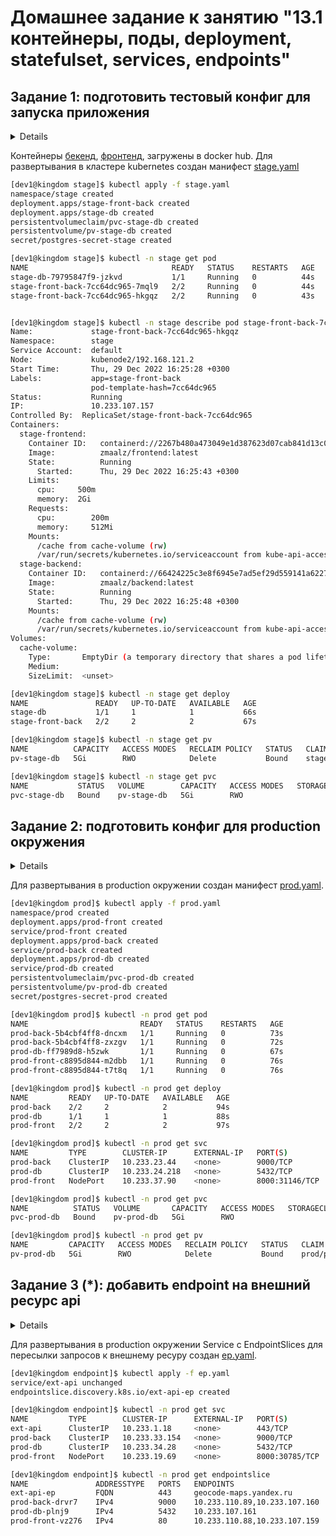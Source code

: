 # Домашнее задание к занятию "13.1 контейнеры, поды, deployment, statefulset, services, endpoints"

## Задание 1: подготовить тестовый конфиг для запуска приложения

<details>

Для начала следует подготовить запуск [приложения](https://github.com/netology-code/devkub-homeworks/tree/main/13-kubernetes-config) в stage окружении с простыми настройками. Требования:

* под содержит в себе 2 контейнера — фронтенд, бекенд;
* регулируется с помощью deployment фронтенд и бекенд;
* база данных — через statefulset.

</details>


Контейнеры [бекенд](https://hub.docker.com/repository/docker/zmaalz/backend), [фронтенд](https://hub.docker.com/repository/docker/zmaalz/frontend), загружены в docker hub. Для развертывания в кластере kubernetes создан манифест [stage.yaml](stage/stage.yaml)

```bash
[dev1@kingdom stage]$ kubectl apply -f stage.yaml 
namespace/stage created
deployment.apps/stage-front-back created
deployment.apps/stage-db created
persistentvolumeclaim/pvc-stage-db created
persistentvolume/pv-stage-db created
secret/postgres-secret-stage created

[dev1@kingdom stage]$ kubectl -n stage get pod
NAME                                READY   STATUS    RESTARTS   AGE
stage-db-79795847f9-jzkvd           1/1     Running   0          44s
stage-front-back-7cc64dc965-7mql9   2/2     Running   0          44s
stage-front-back-7cc64dc965-hkgqz   2/2     Running   0          43s


[dev1@kingdom stage]$ kubectl -n stage describe pod stage-front-back-7cc64dc965-hkgqz
Name:             stage-front-back-7cc64dc965-hkgqz
Namespace:        stage
Service Account:  default
Node:             kubenode2/192.168.121.2
Start Time:       Thu, 29 Dec 2022 16:25:28 +0300
Labels:           app=stage-front-back
                  pod-template-hash=7cc64dc965
Status:           Running
IP:               10.233.107.157
Controlled By:  ReplicaSet/stage-front-back-7cc64dc965
Containers:
  stage-frontend:
    Container ID:   containerd://2267b480a473049e1d387623d07cab841d13c063078a6a8ecdf884b362f28197
    Image:          zmaalz/frontend:latest
    State:          Running
      Started:      Thu, 29 Dec 2022 16:25:43 +0300
    Limits:
      cpu:     500m
      memory:  2Gi
    Requests:
      cpu:        200m
      memory:     512Mi
    Mounts:
      /cache from cache-volume (rw)
      /var/run/secrets/kubernetes.io/serviceaccount from kube-api-access-xqgph (ro)
  stage-backend:
    Container ID:   containerd://66424225c3e8f6945e7ad5ef29d559141a622782edeefb2fdd25664c0ae7238e
    Image:          zmaalz/backend:latest
    State:          Running
      Started:      Thu, 29 Dec 2022 16:25:48 +0300
    Mounts:
      /cache from cache-volume (rw)
      /var/run/secrets/kubernetes.io/serviceaccount from kube-api-access-xqgph (ro)
Volumes:
  cache-volume:
    Type:       EmptyDir (a temporary directory that shares a pod lifetime)
    Medium:     
    SizeLimit:  <unset>

[dev1@kingdom stage]$ kubectl -n stage get deploy
NAME               READY   UP-TO-DATE   AVAILABLE   AGE
stage-db           1/1     1            1           66s
stage-front-back   2/2     2            2           67s

[dev1@kingdom stage]$ kubectl -n stage get pv
NAME          CAPACITY   ACCESS MODES   RECLAIM POLICY   STATUS   CLAIM                STORAGECLASS   REASON   AGE
pv-stage-db   5Gi        RWO            Delete           Bound    stage/pvc-stage-db                           79s

[dev1@kingdom stage]$ kubectl -n stage get pvc
NAME           STATUS   VOLUME        CAPACITY   ACCESS MODES   STORAGECLASS   AGE
pvc-stage-db   Bound    pv-stage-db   5Gi        RWO                           81s

```

## Задание 2: подготовить конфиг для production окружения

<details>

Следующим шагом будет запуск приложения в production окружении. Требования сложнее:

каждый компонент (база, бекенд, фронтенд) запускаются в своем поде, регулируются отдельными deployment’ами;
для связи используются service (у каждого компонента свой);
в окружении фронта прописан адрес сервиса бекенда;
в окружении бекенда прописан адрес сервиса базы данных.

</details>

Для развертывания в production окружении создан манифест [prod.yaml](prod/prod.yaml).

```bash
[dev1@kingdom prod]$ kubectl apply -f prod.yaml 
namespace/prod created
deployment.apps/prod-front created
service/prod-front created
deployment.apps/prod-back created
service/prod-back created
deployment.apps/prod-db created
service/prod-db created
persistentvolumeclaim/pvc-prod-db created
persistentvolume/pv-prod-db created
secret/postgres-secret-prod created

[dev1@kingdom prod]$ kubectl -n prod get pod
NAME                         READY   STATUS    RESTARTS   AGE
prod-back-5b4cbf4ff8-dncxm   1/1     Running   0          73s
prod-back-5b4cbf4ff8-zxzgv   1/1     Running   0          72s
prod-db-ff7989d8-h5zwk       1/1     Running   0          67s
prod-front-c8895d844-m2dbb   1/1     Running   0          76s
prod-front-c8895d844-t7t8q   1/1     Running   0          76s

[dev1@kingdom prod]$ kubectl -n prod get deploy
NAME         READY   UP-TO-DATE   AVAILABLE   AGE
prod-back    2/2     2            2           94s
prod-db      1/1     1            1           88s
prod-front   2/2     2            2           97s

[dev1@kingdom prod]$ kubectl -n prod get svc
NAME         TYPE        CLUSTER-IP      EXTERNAL-IP   PORT(S)          AGE
prod-back    ClusterIP   10.233.23.44    <none>        9000/TCP         109s
prod-db      ClusterIP   10.233.24.218   <none>        5432/TCP         103s
prod-front   NodePort    10.233.37.90    <none>        8000:31146/TCP   113s

[dev1@kingdom prod]$ kubectl -n prod get pvc
NAME          STATUS   VOLUME       CAPACITY   ACCESS MODES   STORAGECLASS   AGE
pvc-prod-db   Bound    pv-prod-db   5Gi        RWO                           2m18s

[dev1@kingdom prod]$ kubectl -n prod get pv
NAME         CAPACITY   ACCESS MODES   RECLAIM POLICY   STATUS   CLAIM              STORAGECLASS   REASON   AGE
pv-prod-db   5Gi        RWO            Delete           Bound    prod/pvc-prod-db                           2m20s

```


## Задание 3 (*): добавить endpoint на внешний ресурс api

<details>

Приложению потребовалось внешнее api, и для его использования лучше добавить endpoint в кластер, направленный на это api. Требования:

* добавлен endpoint до внешнего api (например, геокодер).

</details>

Для развертывания в production окружении Service с EndpointSlices для пересылки запросов к внешнему ресуру создан [ep.yaml](EndpointSlices/ep.yaml).

```bash
[dev1@kingdom endpoint]$ kubectl apply -f ep.yaml 
service/ext-api unchanged
endpointslice.discovery.k8s.io/ext-api-ep created

[dev1@kingdom endpoint]$ kubectl -n prod get svc
NAME         TYPE        CLUSTER-IP      EXTERNAL-IP   PORT(S)          AGE
ext-api      ClusterIP   10.233.1.18     <none>        443/TCP          5m13s
prod-back    ClusterIP   10.233.33.154   <none>        9000/TCP         14m
prod-db      ClusterIP   10.233.34.28    <none>        5432/TCP         14m
prod-front   NodePort    10.233.19.69    <none>        8000:30785/TCP   14m

[dev1@kingdom endpoint]$ kubectl -n prod get endpointslice
NAME               ADDRESSTYPE   PORTS   ENDPOINTS                      AGE
ext-api-ep         FQDN          443     geocode-maps.yandex.ru         54s
prod-back-drvr7    IPv4          9000    10.233.110.89,10.233.107.160   14m
prod-db-plnj9      IPv4          5432    10.233.107.161                 14m
prod-front-vz276   IPv4          80      10.233.110.88,10.233.107.159   14m

```